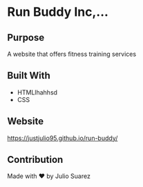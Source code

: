 # Run Buddy Inc,...

## Purpose
A website that offers fitness training services

## Built With
* HTMLlhahhsd
* CSS

## Website
https://justjulio95.github.io/run-buddy/

## Contribution
Made with ❤️ by Julio Suarez
